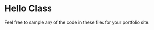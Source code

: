 <!DOCTYPE html>
<html>
  <head>
    <meta charset="utf-8">

  </head>
  <body>
    <h1>Hello Class </h1>
    <p>Feel free to sample any of the code in these files for your portfolio site.</p>
  </body>
</html>
